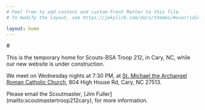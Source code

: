 ```yaml
---
# Feel free to add content and custom Front Matter to this file.
# To modify the layout, see https://jekyllrb.com/docs/themes/#overriding-theme-defaults

layout: home
---
```


 <link href='https://cdnjs.cloudflare.com/ajax/libs/fullcalendar/3.10.2/fullcalendar.min.css' rel='stylesheet' />
 <script src='https://cdnjs.cloudflare.com/ajax/libs/moment.js/2.24.0/moment.min.js'></script>
 <script src='https://cdnjs.cloudflare.com/ajax/libs/jquery/3.5.1/jquery.min.js'></script>
 <script src='https://cdnjs.cloudflare.com/ajax/libs/fullcalendar/6.0.0/index.js'></script>
  #<script>
  # document.addEventListener("DOMContentLoaded", function () {
  #  var calendarEl = document.getElementById("calendar");
  #  var calendar = new FullCalendar.Calendar(calendarEl, {
  #   initialView: "dayGridMonth",
  #   headerToolbar: {
  #    left: "prev,next today",
  #    center: "title",
  #    right: "dayGridMonth,timeGridWeek,timeGridDay",
  #   },
  #   // plugins: [DayGridPlugin, iCalendarPlugin],
  #   events: {
  #    url: "https://scoutbook.scouting.org/ics/17175.5321B.ics",
  #    format: "ics",
  #   },
  # });
  # calendar.render();
  # });
  # </script>

This is the temporary home for Scouts-BSA Troop 212, in Cary, NC, while our new website is under construction. 

We meet on Wednesday nights at 7:30 PM, at [St. Michael the Archangel Roman Catholic Church](https://maps.app.goo.gl/SW6FWttWySoMRwZM9), 804 High House Rd, Cary, NC 27513.
<div id='calendar'></div>
Please email the Scoutmaster, [Jim Fuller](mailto:scoutmastertroop212cary), for more information.
